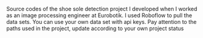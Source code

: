Source codes of the shoe sole detection project I developed when I worked as an image processing engineer at Eurobotik. I used Roboflow to pull the data sets. You can use your own data set with api keys. Pay attention to the paths used in the project, update according to your own project status

